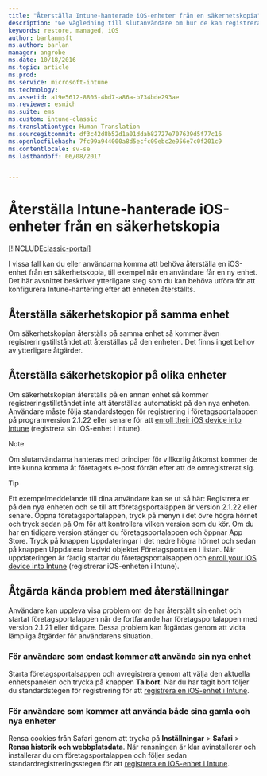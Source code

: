 ```yaml
---
title: "Återställa Intune-hanterade iOS-enheter från en säkerhetskopia"
description: "Ge vägledning till slutanvändare om hur de kan registrera sina enheter igen efter att enheterna blivit återställda från säkerhetskopior."
keywords: restore, managed, iOS
author: barlanmsft
ms.author: barlan
manager: angrobe
ms.date: 10/18/2016
ms.topic: article
ms.prod: 
ms.service: microsoft-intune
ms.technology: 
ms.assetid: a19e5612-8805-4bd7-a86a-b734bde293ae
ms.reviewer: esmich
ms.suite: ems
ms.custom: intune-classic
ms.translationtype: Human Translation
ms.sourcegitcommit: df3c42d8b52d1a01ddab82727e707639d5f77c16
ms.openlocfilehash: 7fc99a944000a8d5ecfc09ebc2e956e7c0f201c9
ms.contentlocale: sv-se
ms.lasthandoff: 06/08/2017


---
```


# <a name="restore-intune-managed-ios-devices-from-backup"></a>Återställa Intune-hanterade iOS-enheter från en säkerhetskopia

[!INCLUDE[classic-portal](../includes/classic-portal.md)]

I vissa fall kan du eller användarna komma att behöva återställa en iOS-enhet från en säkerhetskopia, till exempel när en användare får en ny enhet. Det här avsnittet beskriver ytterligare steg som du kan behöva utföra för att konfigurera Intune-hantering efter att enheten återställts.

## <a name="restoring-backups-onto-the-same-device"></a>Återställa säkerhetskopior på samma enhet

Om säkerhetskopian återställs på samma enhet så kommer även registreringstillståndet att återställas på den enheten. Det finns inget behov av ytterligare åtgärder.

## <a name="restoring-backups-onto-different-devices"></a>Återställa säkerhetskopior på olika enheter

Om säkerhetskopian återställs på en annan enhet så kommer registreringstillståndet inte att återställas automatiskt på den nya enheten. Användare måste följa standardstegen för registrering i företagsportalappen på programversion 2.1.22 eller senare för att [enroll their iOS device into Intune](/intune-user-help/enroll-your-device-in-intune-ios) (registrera sin iOS-enhet i Intune).

> [!NOTE]
> Om slutanvändarna hanteras med principer för villkorlig åtkomst kommer de inte kunna komma åt företagets e-post förrän efter att de omregistrerat sig.

> [!TIP]
> Ett exempelmeddelande till dina användare kan se ut så här: Registrera er på den nya enheten och se till att företagsportalappen är version 2.1.22 eller senare. Öppna företagsportalappen, tryck på menyn i det övre högra hörnet och tryck sedan på Om för att kontrollera vilken version som du kör. Om du har en tidigare version stänger du företagsportalappen och öppnar App Store. Tryck på knappen Uppdateringar i det nedre högra hörnet och sedan på knappen Uppdatera bredvid objektet Företagsportalen i listan. När uppdateringen är färdig startar du företagsportalsappen och [enroll your iOS device into Intune](/intune-user-help/enroll-your-device-in-intune-ios) (registrerar iOS-enheten i Intune).

## <a name="resolving-known-issues-with-restores"></a>Åtgärda kända problem med återställningar

Användare kan uppleva visa problem om de har återställt sin enhet och startat företagsportalappen när de fortfarande har företagsportalappen med version 2.1.21 eller tidigare. Dessa problem kan åtgärdas genom att vidta lämpliga åtgärder för användarens situation.

### <a name="for-users-who-will-only-use-their-new-device"></a>För användare som endast kommer att använda sin nya enhet
Starta företagsportalsappen och avregistrera genom att välja den aktuella enhetspanelen och trycka på knappen __Ta bort__. När du har tagit bort följer du standardstegen för registrering för att [registrera en iOS-enhet i Intune](/intune-user-help/enroll-your-device-in-intune-ios).

### <a name="for-users-who-will-use-both-their-old-and-new-devices"></a>För användare som kommer att använda både sina gamla och nya enheter
Rensa cookies från Safari genom att trycka på __Inställningar__ > __Safari__ > __Rensa historik och webbplatsdata__. När rensningen är klar avinstallerar och installerar du om företagsportalappen och följer sedan standardregistreringsstegen för att [registrera en iOS-enhet i Intune](/intune-user-help/enroll-your-device-in-intune-ios).

